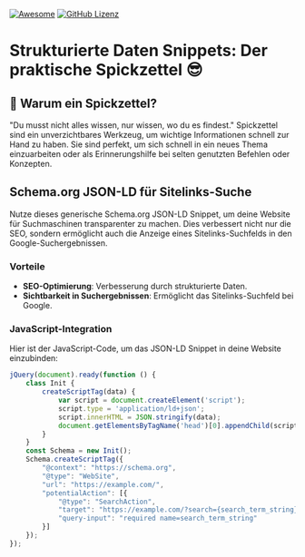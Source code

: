 [![Awesome](https://awesome.re/badge.svg)](https://awesome.re) [![GitHub Lizenz](https://img.shields.io/badge/license-MIT-blue.svg)](https://github.com/LeCoupa/awesome-cheatsheets/blob/master/LICENSE)

# Strukturierte Daten Snippets: Der praktische Spickzettel 😎

## 🤔 Warum ein Spickzettel?
"Du musst nicht alles wissen, nur wissen, wo du es findest." Spickzettel sind ein unverzichtbares Werkzeug, um wichtige Informationen schnell zur Hand zu haben. Sie sind perfekt, um sich schnell in ein neues Thema einzuarbeiten oder als Erinnerungshilfe bei selten genutzten Befehlen oder Konzepten.

## Schema.org JSON-LD für Sitelinks-Suche
Nutze dieses generische Schema.org JSON-LD Snippet, um deine Website für Suchmaschinen transparenter zu machen. Dies verbessert nicht nur die SEO, sondern ermöglicht auch die Anzeige eines Sitelinks-Suchfelds in den Google-Suchergebnissen.

### Vorteile
- **SEO-Optimierung**: Verbesserung durch strukturierte Daten.
- **Sichtbarkeit in Suchergebnissen**: Ermöglicht das Sitelinks-Suchfeld bei Google.

### JavaScript-Integration
Hier ist der JavaScript-Code, um das JSON-LD Snippet in deine Website einzubinden:
```javascript
jQuery(document).ready(function () {
    class Init {
        createScriptTag(data) {
            var script = document.createElement('script');
            script.type = 'application/ld+json';
            script.innerHTML = JSON.stringify(data);
            document.getElementsByTagName('head')[0].appendChild(script);
        }
    }
    const Schema = new Init();
    Schema.createScriptTag({
        "@context": "https://schema.org",
        "@type": "WebSite",
        "url": "https://example.com/",
        "potentialAction": [{
            "@type": "SearchAction",
            "target": "https://example.com/?search={search_term_string}",
            "query-input": "required name=search_term_string"
        }]
    });
});
